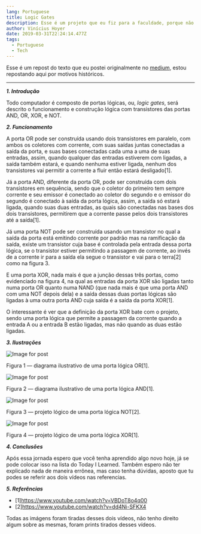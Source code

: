 ```yaml
---
lang: Portuguese
title: Logic Gates
description: Esse é um projeto que eu fiz para a faculdade, porque não compartilhar, né?
author: Vinícius Hoyer
date: 2019-03-31T22:24:14.477Z
tags:
  - Portuguese
  - Tech
---
```

Esse é um repost do texto que eu postei originalmente no [medium](https://medium.com/@vhoyer/logic-gates-c0d5032fc5ac), estou repostando aqui por motivos históricos.

***

***1. Introdução***

Todo computador é composto de portas lógicas, ou, *logic gates*, será descrito o funcionamento e construção lógica com transistores das portas AND, OR, XOR, e NOT.

***2. Funcionamento***

A porta OR pode ser construída usando dois transistores em paralelo, com ambos os coletores com corrente, com suas saídas juntas conectadas a saída da porta, e suas bases conectadas cada uma a uma de suas entradas, assim, quando qualquer das entradas estiverem com ligadas, a saída também estará, e quando nenhuma estiver ligada, nenhum dos transistores vai permitir a corrente a fluir então estará desligado\[1].

Já a porta AND, diferente da porta OR, pode ser construída com dois transistores em sequência, sendo que o coletor do primeiro tem sempre corrente e seu emissor é conectado ao coletor do segundo e o emissor do segundo é conectado à saída da porta lógica, assim, a saída só estará ligada, quando suas duas entradas, as quais são conectadas nas bases dos dois transistores, permitirem que a corrente passe pelos dois transistores até a saída\[1].

Já uma porta NOT pode ser construída usando um transistor no qual a saída da porta está emitindo corrente por padrão mas na ramificação da saída, existe um transistor cuja base é controlada pela entrada dessa porta lógica, se o transistor estiver permitindo a passagem de corrente, ao invés de a corrente ir para a saída ela segue o transistor e vai para o terra\[2] como na figura 3.

E uma porta XOR, nada mais é que a junção dessas três portas, como evidenciado na figura 4, na qual as entradas da porta XOR são ligadas tanto numa porta OR quanto numa NAND (que nada mais é que uma porta AND com uma NOT depois dela) e a saída dessas duas portas lógicas são ligadas à uma outra porta AND cuja saída é a saída da porta XOR\[1].

O interessante é ver que a definição da porta XOR bate com o projeto, sendo uma porta lógica que permite a passagem da corrente quando a entrada A ou a entrada B estão ligadas, mas não quando as duas estão ligadas.

***3. Ilustrações***

![Image for post](https://miro.medium.com/max/1600/0*IT7YVgcPRPsi4iuL)

Figura 1 — diagrama ilustrativo de uma porta lógica OR\[1].

![Image for post](https://miro.medium.com/max/1600/0*ll3615PwUeBQUSlo)

Figura 2 — diagrama ilustrativo de uma porta lógica AND\[1].

![Image for post](https://miro.medium.com/max/559/0*0GI46iP57gs8rJvG)

Figura 3 — projeto lógico de uma porta lógica NOT\[2].

![Image for post](https://miro.medium.com/max/316/0*yx3dPsXuxtsupvf6)

Figura 4 — projeto lógico de uma porta lógica XOR\[1].

***4. Conclusões***

Após essa jornada espero que você tenha aprendido algo novo hoje, já se pode colocar isso na lista do Today I Learned. Também espero não ter explicado nada de maneira errônea, mas caso tenha dúvidas, aposto que tu podes se referir aos dois vídeos nas referencias.

***5. Referências***

- [1]<https://www.youtube.com/watch?v=VBDoT8o4q00>
- [2]<https://www.youtube.com/watch?v=dd4Ni-SFKX4>

Todas as imágens foram tiradas desses dois vídeos, não tenho direito algum sobre as mesmas, foram prints tirados desses vídeos.
